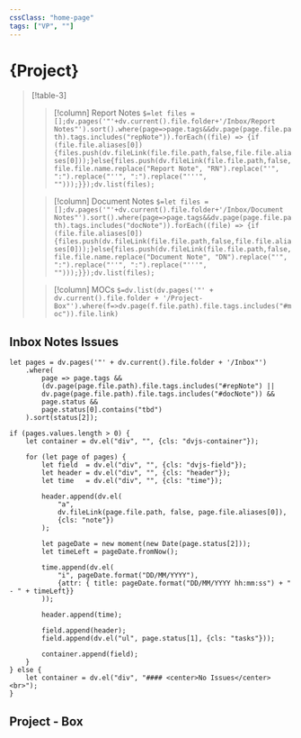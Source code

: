 ```yaml
---
cssClass: "home-page"
tags: ["VP", ""]
---
```


# {Project}

> [!table-3]
>
> > [!column] Report Notes
> > `$=let files = [];dv.pages('"'+dv.current().file.folder+'/Inbox/Report Notes"').sort().where(page=>page.tags&&dv.page(page.file.path).tags.includes("repNote")).forEach((file) => {if (file.file.aliases[0]) {files.push(dv.fileLink(file.file.path,false,file.file.aliases[0]));}else{files.push(dv.fileLink(file.file.path,false,file.file.name.replace("Report Note", "RN").replace("'", ":").replace("''", ":").replace("'''", "")));}});dv.list(files);`
>
> > [!column] Document Notes
> > `$=let files = [];dv.pages('"'+dv.current().file.folder+'/Inbox/Document Notes"').sort().where(page=>page.tags&&dv.page(page.file.path).tags.includes("docNote")).forEach((file) => {if (file.file.aliases[0]) {files.push(dv.fileLink(file.file.path,false,file.file.aliases[0]));}else{files.push(dv.fileLink(file.file.path,false,file.file.name.replace("Document Note", "DN").replace("'", ":").replace("''", ":").replace("'''", "")));}});dv.list(files);`
>
> > [!column] MOCs
> > `$=dv.list(dv.pages('"' + dv.current().file.folder + '/Project-Box"').where(f=>dv.page(f.file.path).file.tags.includes("#moc")).file.link)`

## Inbox Notes Issues

```dataviewjs
let pages = dv.pages('"' + dv.current().file.folder + '/Inbox"')
	.where(
		page => page.tags && 
		(dv.page(page.file.path).file.tags.includes("#repNote") || 
		dv.page(page.file.path).file.tags.includes("#docNote")) &&
		page.status &&
		page.status[0].contains("tbd")
	).sort(status[2]);

if (pages.values.length > 0) {
	let container = dv.el("div", "", {cls: "dvjs-container"});
	
	for (let page of pages) {
		let field  = dv.el("div", "", {cls: "dvjs-field"});
		let header = dv.el("div", "", {cls: "header"});
		let time   = dv.el("div", "", {cls: "time"});
	
		header.append(dv.el(
			"a",
			dv.fileLink(page.file.path, false, page.file.aliases[0]),
			{cls: "note"})
		);
	
		let pageDate = new moment(new Date(page.status[2]));
		let timeLeft = pageDate.fromNow();
		
		time.append(dv.el(
			"i", pageDate.format("DD/MM/YYYY"),
			{attr: { title: pageDate.format("DD/MM/YYYY hh:mm:ss") + " - " + timeLeft}}
		));
	
		header.append(time);
	
		field.append(header);
		field.append(dv.el("ul", page.status[1], {cls: "tasks"}));
		
		container.append(field);
	}
} else {
	let container = dv.el("div", "#### <center>No Issues</center><br>");
}
```

## Project - Box
